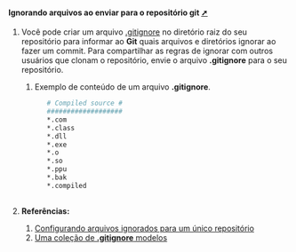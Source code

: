 #### Ignorando arquivos ao enviar para o repositório git <a href="ignorando_arquivos_ao_enviar_para_o_repositorio_git.html" target="_blank" title="Pressione aqui para expandir este documento em nova aba." >  ➚ </a>
1. Você pode criar um arquivo [.gitignore](https://docs.github.com/en/get-started/getting-started-with-git/ignoring-files) no diretório raiz do seu repositório para informar ao **Git** quais arquivos e diretórios ignorar ao fazer um commit. Para compartilhar as regras de ignorar com outros usuários que clonam o repositório, envie o arquivo **.gitignore** para o seu repositório.
   1. Exemplo de conteúdo de um arquivo **.gitignore**.

      ```sh
         # Compiled source #
         ###################
         *.com
         *.class
         *.dll
         *.exe
         *.o
         *.so   
         *.ppu
         *.bak
         *.compiled
                     
      ```

1. **Referências:**
   1. [Configurando arquivos ignorados para um único repositório](https://docs.github.com/en/get-started/getting-started-with-git/ignoring-files)
   1. [Uma coleção de **.gitignore** modelos](https://github.com/github/gitignore)